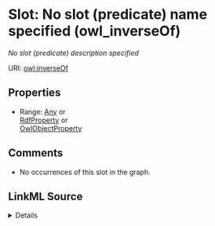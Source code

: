 

# Slot: No slot (predicate) name specified (owl_inverseOf)


_No slot (predicate) description specified_







URI: [owl:inverseOf](http://www.w3.org/2002/07/owl#inverseOf)



<!-- no inheritance hierarchy -->








## Properties

* Range: [Any](../classes/Any.md)&nbsp;or&nbsp;<br />[RdfProperty](../classes/RdfProperty.md)&nbsp;or&nbsp;<br />[OwlObjectProperty](../classes/OwlObjectProperty.md)





## Comments

* No occurrences of this slot in the graph.



## LinkML Source

<details>

```yaml
name: owl_inverseOf
description: No slot (predicate) description specified
title: No slot (predicate) name specified
comments:
- No occurrences of this slot in the graph.
from_schema: sawgraph-kg
rank: 1000
slot_uri: owl:inverseOf
alias: owl_inverseOf
union_of:
- '{''domain'': ''rdf_Property''}'
- '{''domain'': ''owl_ObjectProperty''}'
range: Any
any_of:
- range: rdf_Property
- range: owl_ObjectProperty

```
</details>